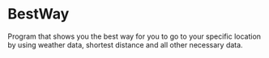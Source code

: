 # BestWay
Program that shows you the best way for you to go to your specific location by using weather data, shortest distance and all other necessary data.
